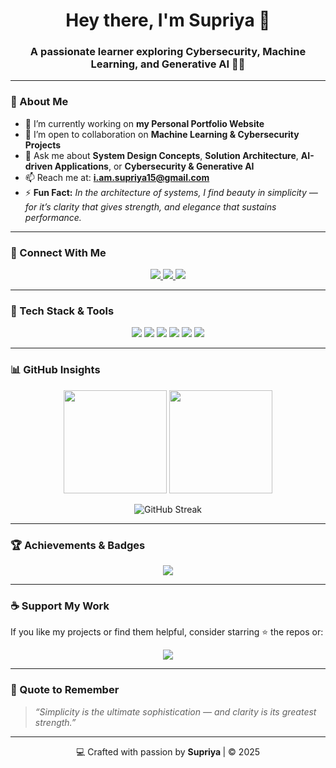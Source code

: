 <!-- 👋 Supriya Kumari - GitHub Profile README -->

<h1 align="center">Hey there, I'm Supriya 👋</h1>

<h3 align="center">A passionate learner exploring Cybersecurity, Machine Learning, and Generative AI 🤖🔐</h3>

---

### 🌟 About Me

- 🔭 I’m currently working on **my Personal Portfolio Website**  
- 👯 I’m open to collaboration on **Machine Learning & Cybersecurity Projects**  
- 💬 Ask me about **System Design Concepts**, **Solution Architecture**, **AI-driven Applications**, or **Cybersecurity & Generative AI**  
- 📫 Reach me at: **[i.am.supriya15@gmail.com](mailto:i.am.supriya15@gmail.com)**  
- ⚡ **Fun Fact:** *In the architecture of systems, I find beauty in simplicity — for it’s clarity that gives strength, and elegance that sustains performance.*

---

### 🤝 Connect With Me

<p align="center">
  <a href="https://www.linkedin.com/in/supriya-kumari15" target="_blank">
    <img src="https://img.shields.io/badge/LinkedIn-Supriya%20Kumari-blue?style=for-the-badge&logo=linkedin" />
  </a>
  <a href="https://discord.com/users/1405847204475834458" target="_blank">
    <img src="https://img.shields.io/badge/Discord-Supriya%20Cybertech-7289DA?style=for-the-badge&logo=discord" />
  </a>
  <a href="mailto:i.am.supriya15@gmail.com">
    <img src="https://img.shields.io/badge/Email-Me%20Here-red?style=for-the-badge&logo=gmail" />
  </a>
</p>

---

### 🧠 Tech Stack & Tools

<p align="center">
  <!-- Programming Languages -->
  <img src="https://skillicons.dev/icons?i=python,java,cpp,cs,javascript,typescript,php,kotlin" />
  <!-- Web Frameworks -->
  <img src="https://skillicons.dev/icons?i=react,nextjs,nodejs,angular,bootstrap,tailwind,flask,spring" />
  <!-- AI/ML Tools -->
  <img src="https://skillicons.dev/icons?i=pytorch,tensorflow,sklearn,pandas,seaborn" />
  <!-- Cloud / DevOps -->
  <img src="https://skillicons.dev/icons?i=aws,azure,gcp,dotnet,kubernetes,kafka,firebase,git" />
  <!-- Databases -->
  <img src="https://skillicons.dev/icons?i=mysql,sqlite,oracle,mongodb,mssql" />
  <!-- Others -->
  <img src="https://skillicons.dev/icons?i=linux,arduino,blender,html,css,illustrator" />
</p>

---

### 📊 GitHub Insights

<p align="center">
  <img src="https://github-readme-stats.vercel.app/api?username=supriya-cybertech&show_icons=true&theme=tokyonight" height="165" />
  <img src="https://github-readme-stats.vercel.app/api/top-langs/?username=supriya-cybertech&layout=compact&theme=tokyonight" height="165" />
</p>

<p align="center">
  <img src="https://streak-stats.demolab.com/?user=supriya-cybertech&theme=tokyonight" alt="GitHub Streak" />
</p>

---

### 🏆 Achievements & Badges

<p align="center">
  <img src="https://github-profile-trophy.vercel.app/?username=supriya-cybertech&theme=onedark&no-frame=true&margin-w=10&margin-h=10" />
</p>

---

### ☕ Support My Work

If you like my projects or find them helpful, consider starring ⭐ the repos or:

<p align="center">
  <a href="https://github.com/supriya-cybertech">
    <img src="https://img.shields.io/badge/Follow%20on%20GitHub-black?style=for-the-badge&logo=github" />
  </a>
</p>

---

### 💫 Quote to Remember
> *“Simplicity is the ultimate sophistication — and clarity is its greatest strength.”*

---

<p align="center">💻 Crafted with passion by <b>Supriya </b> | © 2025</p>
